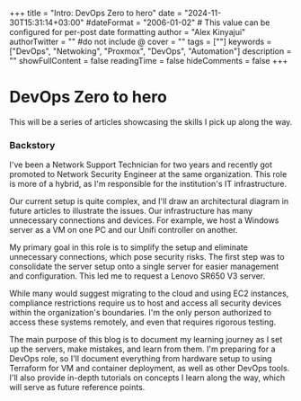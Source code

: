 +++
title = "Intro: DevOps Zero to hero"
date = "2024-11-30T15:31:14+03:00"
#dateFormat = "2006-01-02" # This value can be configured for per-post date formatting
author = "Alex Kinyajui"
authorTwitter = "" #do not include @
cover = ""
tags = [""]
keywords = ["DevOps", "Netwoking", "Proxmox", "DevOps", "Automation"]
description = ""
showFullContent = false
readingTime = false
hideComments = false
+++

# DevOps Zero to hero

This will be a series of articles showcasing the skills I pick up along the way.

### Backstory
I've been a Network Support Technician for two years and recently got promoted to Network Security Engineer at the same organization. This role is more of a hybrid, as I'm responsible for the institution's IT infrastructure.

Our current setup is quite complex, and I'll draw an architectural diagram in future articles to illustrate the issues. Our infrastructure has many unnecessary connections and devices. For example, we host a Windows server as a VM on one PC and our Unifi controller on another.

My primary goal in this role is to simplify the setup and eliminate unnecessary connections, which pose security risks. The first step was to consolidate the server setup onto a single server for easier management and configuration. This led me to request a Lenovo SR650 V3 server.

While many would suggest migrating to the cloud and using EC2 instances, compliance restrictions require us to host and access all security devices within the organization's boundaries. I'm the only person authorized to access these systems remotely, and even that requires rigorous testing.

The main purpose of this blog is to document my learning journey as I set up the servers, make mistakes, and learn from them. I'm preparing for a DevOps role, so I'll document everything from hardware setup to using Terraform for VM and container deployment, as well as other DevOps tools. I'll also provide in-depth tutorials on concepts I learn along the way, which will serve as future reference points.

